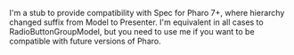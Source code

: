 I'm a stub to provide compatibility with Spec for Pharo 7+, where hierarchy changed suffix from Model to Presenter. 
I'm equivalent in all cases to RadioButtonGroupModel, but you need to use me if you want to be compatible with future versions of Pharo.